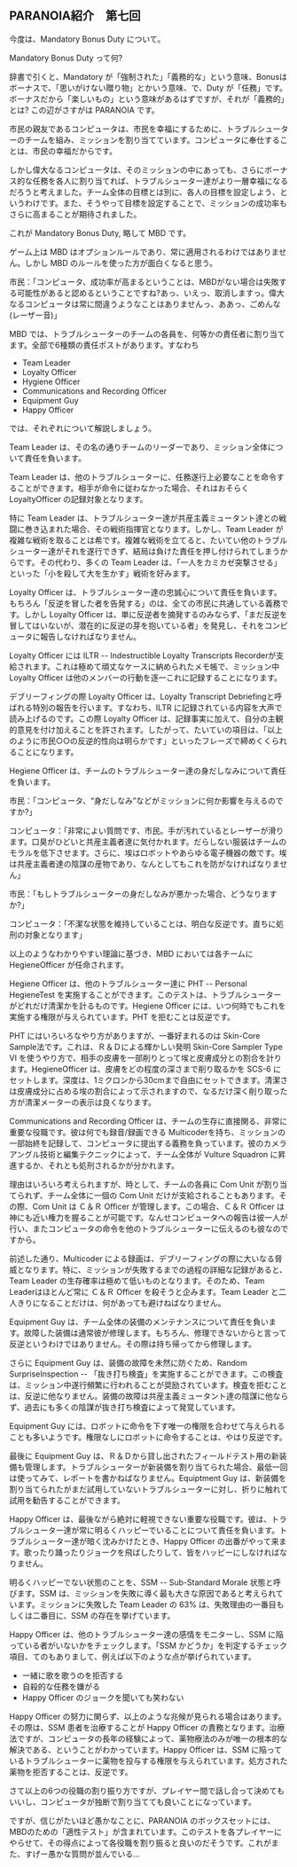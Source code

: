 
## PARANOIA紹介　第七回

今度は、Mandatory Bonus Duty について。

Mandatory Bonus Duty って何?

辞書で引くと、Mandatory が「強制された」「義務的な」という意味、Bonusはボーナスで、「思いがけない贈り物」とかいう意味、で、Duty が「任務」です。ボーナスだから「楽しいもの」という意味があるはずですが、それが「義務的」とは? この辺がさすがは PARANOIA です。

市民の親友であるコンピュータは、市民を幸福にするために、トラブルシューターのチームを組み、ミッションを割り当てています。コンピュータに奉仕することは、市民の幸福だからです。

しかし偉大なるコンピュータは、そのミッションの中にあっても、さらにボーナス的な任務を各人に割り当てれば、トラブルシューター達がより一層幸福になるだろうと考えました。チーム全体の目標とは別に、各人の目標を設定しよう、というわけです。また、そうやって目標を設定することで、ミッションの成功率もさらに高まることが期待されました。

これが Mandatory Bonus Duty, 略して MBD です。

ゲーム上は MBD はオプションルールであり、常に適用されるわけではありません。しかし MBD のルールを使った方が面白くなると思う。

市民：「コンピュータ、成功率が高まるということは、MBDがない場合は失敗する可能性があると認めるということですね?あっ、いえっ、取消しますっ。偉大なるコンピュータは常に間違うようなことはありませんっ、ああっ、ごめんな (レーザー音)」

MBD では、トラブルシューターのチームの各員を、何等かの責任者に割り当てます。全部で6種類の責任ポストがあります。すなわち

- Team Leader
- Loyalty Officer
- Hygiene Officer
- Communications and Recording Officer
- Equipment Guy
- Happy Officer

では、それぞれについて解説しましょう。

Team Leader は、その名の通りチームのリーダーであり、ミッション全体について責任を負います。

Team Leader は、他のトラブルシューターに、任務遂行上必要なことを命令することができます。相手が命令に従わなかった場合、それはおそらく LoyaltyOfficer の記録対象となります。

特に Team Leader は、トラブルシューター達が共産主義ミュータント達との戦闘に巻き込まれた場合、その戦術指揮官となります。しかし、Team Leader が複雑な戦術を取ることは希です。複雑な戦術を立てると、たいてい他のトラブルシューター達がそれを遂行できず、結局は負けた責任を押し付けられてしまうからです。その代わり、多くの Team Leader は、「一人をカミカゼ突撃させる」といった「小を殺して大を生かす」戦術を好みます。

Loyalty Officer は、トラブルシューター達の忠誠心について責任を負います。もちろん「反逆を冒した者を告発する」のは、全ての市民に共通している義務です。しかし Loyalty Officer は、単に反逆者を摘発するのみならず、「まだ反逆を冒してはいないが、潜在的に反逆の芽を抱いている者」を発見し、それをコンピュータに報告しなければなりません。

Loyalty Officer には ILTR -- Indestructible Loyalty Transcripts Recorderが支給されます。これは極めて頑丈なケースに納められたメモ帳で、ミッション中 Loyalty Officer は他のメンバーの行動を逐一これに記録することになります。

デブリーフィングの際 Loyalty Officer は、Loyalty Transcript Debriefingと呼ばれる特別の報告を行います。すなわち、ILTR に記録されている内容を大声で読み上げるのです。この際 Loyalty Officer は、記録事実に加えて、自分の主観的意見を付け加えることを許されます。したがって、たいていの項目は、「以上のように市民○○の反逆的性向は明らかです」といったフレーズで締めくくられることになります。

Hegiene Officer は、チームのトラブルシューター達の身だしなみについて責任を負います。

市民：「コンピュータ、“身だしなみ”などがミッションに何か影響を与えるのですか?」

コンピュータ：「非常によい質問です、市民。手が汚れているとレーザーが滑ります。口臭がひどいと共産主義者達に気付かれます。だらしない服装はチームのモラルを低下させます。さらに、埃はロボットやあらゆる電子機器の敵です。埃は共産主義者達の陰謀の産物であり、なんとしてもこれを防がなければなりません」

市民：「もしトラブルシューターの身だしなみが悪かった場合、どうなりますか?」

コンピュータ：「不潔な状態を維持していることは、明白な反逆です。直ちに処刑の対象となります」

以上のようなわかりやすい理論に基づき、MBD においては各チームに HegieneOfficer が任命されます。

Hegiene Officer は、他のトラブルシューター達に PHT -- Personal HegieneTest を実施することができます。このテストは、トラブルシューターがどれだけ清潔かを計るものです。Hegiene Officer には、いつ何時でもこれを実施する権限が与えられています。PHT を拒むことは反逆です。

PHT にはいろいろなやり方がありますが、一番好まれるのは Skin-Core Sample法です。これは、Ｒ＆Ｄによる輝かしい発明 Skin-Core Sampler Type VI を使うやり方で、相手の皮膚を一部削りとって埃と皮膚成分との割合を計ります。HegieneOfficer は、皮膚をどの程度の深さまで削り取るかを SCS-6 にセットします。深度は、1ミクロンから30cmまで自由にセットできます。清潔さは皮膚成分に占める埃の割合によって示されますので、なるだけ深く削り取った方が清潔メーターの表示は良くなります。

Communications and Recording Officer は、チームの生存に直接関る、非常に重要な役職です。彼は何でも録音/録画できる Multicoderを持ち、ミッションの一部始終を記録して、コンピュータに提出する義務を負っています。彼のカメラアングル技術と編集テクニックによって、チーム全体が Vulture Squadron に昇進するか、それとも処刑されるかが分かれます。

理由はいろいろ考えられますが、時として、チームの各員に Com Unit が割り当てられず、チーム全体に一個の Com Unit だけが支給されることもあります。その際、Com Unit は Ｃ＆Ｒ Officer が管理します。この場合、Ｃ＆Ｒ Officer は神にも近い権力を握ることが可能です。なんせコンピュータへの報告は彼一人が行い、またコンピュータの命令を他のトラブルシューターに伝えるのも彼なのですから。

前述した通り、Multicoder による録画は、デブリーフィングの際に大いなる脅威となります。特に、ミッションが失敗するまでの過程の詳細な記録があると、Team Leader の生存確率は極めて低いものとなります。そのため、Team Leaderはほとんど常に Ｃ＆Ｒ Officer を殺そうと企みます。Team Leader と二人きりになることだけは、何があっても避けねばなりません。

Equipment Guy は、チーム全体の装備のメンテナンスについて責任を負います。故障した装備は通常彼が修理します。もちろん、修理できないからと言って反逆というわけではありません。その際は持ち帰ってから修理します。

さらに Equipment Guy は、装備の故障を未然に防ぐため、Random SurpriseInspection -- 「抜き打ち検査」を実施することができます。この検査は、ミッション中遂行頻繁に行われることが奨励されています。検査を拒むことは、反逆に他なりません。装備の故障は共産主義ミュータント達の陰謀に他ならず、過去にも多くの陰謀が抜き打ち検査によって発覚しています。

Equipment Guy には、ロボットに命令を下す唯一の権限を合わせて与えられることも多いようです。権限なしにロボットに命令することは、やはり反逆です。

最後に Equipment Guy は、Ｒ＆Ｄから貸し出されたフィールドテスト用の新装備も管理します。トラブルシューターが新装備を割り当てられた場合、最低一回は使ってみて、レポートを書かねばなりません。Equiptment Guy は、新装備を割り当てられたがまだ試用していないトラブルシューターに対し、折りに触れて試用を勧告することができます。

Happy Officer は、最後ながら絶対に軽視できない重要な役職です。彼は、トラブルシューター達が常に明るくハッピーでいることについて責任を負います。トラブルシューター達が暗く沈みかけたとき、Happy Officer の出番がやって来ます。歌ったり踊ったりジョークを飛ばしたりして、皆をハッピーにしなければなりません。

明るくハッピーでない状態のことを、SSM -- Sub-Standard Morale 状態と呼びます。SSM は、ミッションを失敗に導く最も大きな原因であると考えられています。ミッションに失敗した Team Leader の 63% は、失敗理由の一番目もしくは二番目に、SSM の存在を挙げています。

Happy Officer は、他のトラブルシューター達の感情をモニターし、SSM に陥っている者がいないかをチェックします。「SSM かどうか」を判定するチェック項目、てのもありまして、例えば以下のような点が挙げられています。

- 一緒に歌を歌うのを拒否する
- 自殺的な任務を嫌がる
- Happy Officer のジョークを聞いても笑わない

Happy Officer の努力に関らず、以上のような兆候が見られる場合はあります。その際は、SSM 患者を治療することが Happy Officer の責務となります。治療法ですが、コンピュータの長年の経験によって、薬物療法のみが唯一の根本的な解決である、ということがわかっています。Happy Officer は、SSM に陥っているトラブルシューターに薬物を投与する権限を与えられています。処方された薬物を拒否することは、反逆です。

さて以上の6つの役職の割り振り方ですが、プレイヤー間で話し合って決めてもいいし、コンピュータが独断で割り当てても良いことになっています。

ですが、信じがたいほど愚かなことに、PARANOIA のボックスセットには、MBDのための「適性テスト」が含まれています。このテストを各プレイヤーにやらせて、その得点によって各役職を割り振ると良いのだそうです。これがまた、すげー愚かな質問が並んでいる…
